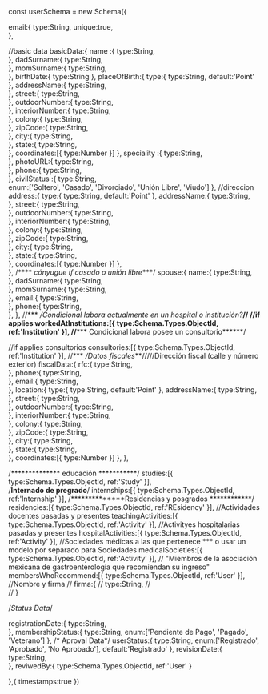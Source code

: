 const userSchema = new Schema({

  email:{
    type:String,
    unique:true,    
  },

  //basic data
  basicData:{
    name :{
      type:String,      
    },
    dadSurname:{
      type:String,      
    },
    momSurname:{
      type:String,      
    },
    birthDate:{
      type:String
    },
    placeOfBirth:{
      type:{
          type:String,
          default:'Point'
      },
      addressName:{
        type:String,      
      },
      street:{
        type:String,      
      },
      outdoorNumber:{
        type:String,      
      },
      interiorNumber:{
        type:String,      
      },
      colony:{
        type:String,      
      },
      zipCode:{
        type:String,      
      },
      city:{
        type:String,      
      },
      state:{
        type:String,      
      },
      coordinates:[{
          type:Number
      }]
    },
    speciality :{
      type:String,      
    },
    photoURL:{
      type:String,      
    },
    phone:{
      type:String,      
    },
    civilStatus :{
      type:String,      
      enum:['Soltero', 'Casado', 'Divorciado', 'Unión Libre', 'Viudo']
    },
    //direccion
    address:{
      type:{
          type:String,
          default:'Point'
      },
      addressName:{
        type:String,      
      },
      street:{
        type:String,      
      },
      outdoorNumber:{
        type:String,      
      },
      interiorNumber:{
        type:String,      
      },
      colony:{
        type:String,      
      },
      zipCode:{
        type:String,      
      },
      city:{
        type:String,      
      },
      state:{
        type:String,      
      },
      coordinates:[{
          type:Number
      }]
    },    
  },
  /**** *cónyugue if casado o unión libre****/
  spouse:{
    name:{
      type:String,      
    },
    dadSurname:{
      type:String,      
    },
    momSurname:{
      type:String,      
    },
    email:{
      type:String,      
    },
    phone:{
      type:String,      
    },
  },
  //*** */Condicional labora actualmente en un hospital o institución?***//
  //if applies
  workedAtInstitutions:[{
    type:Schema.Types.ObjectId,
    ref:'Institution'
  }],
  //***** Condicional labora posee un consultorio******/

  //if applies consultorios
  consultories:[{
    type:Schema.Types.ObjectId,
    ref:'Institution'
  }],
  //*** */Datos fiscales***/////Dirección fiscal (calle y número exterior)
  fiscalData:{
    rfc:{
      type:String,      
    },
    phone:{
      type:String,      
    },
    email:{
      type:String,      
    },
    location:{
      type:{
          type:String,
          default:'Point'
      },
      addressName:{
        type:String,      
      },
      street:{
        type:String,      
      },
      outdoorNumber:{
        type:String,      
      },
      interiorNumber:{
        type:String,      
      },
      colony:{
        type:String,      
      },
      zipCode:{
        type:String,      
      },
      city:{
        type:String,      
      },
      state:{
        type:String,      
      },
      coordinates:[{
          type:Number
      }]
    },
  },

  /************** educación ***********/
  studies:[{
    type:Schema.Types.ObjectId,
    ref:'Study'
  }],    
  /**********Internado de pregrado**********/
  internships:[{
    type:Schema.Types.ObjectId,
    ref:'Internship'
  }],
  /**************Residencias y posgrados ************/
  residencies:[{
    type:Schema.Types.ObjectId,
    ref:'REsidency'
  }],
  //Actividades docentes pasadas y presentes
  teachingActivities:[{
    type:Schema.Types.ObjectId,
    ref:'Activity'
  }],
  //Activityes hospitalarias pasadas y presentes
  hospitalActivities:[{
    type:Schema.Types.ObjectId,
    ref:'Activity'
  }],
  //Sociedades médicas a las que pertenece *** o usar un modelo por separado para Sociedades
  medicalSocieties:[{
    type:Schema.Types.ObjectId,
    ref:'Activity'
  }],
//  "Miembros de la asociación mexicana de gastroenterología que recomiendan su ingreso"
  membersWhoRecommend:[{
    type:Schema.Types.ObjectId,
    ref:'User'
  }],
  //Nombre y firma
  // firma:{
  //   type:String,
//   
  // }

  /*Status Data*/

  registrationDate:{
    type:String,    
  },
  membershipStatus:{
    type:String,
    enum:['Pendiente de Pago', 'Pagado', 'Veterano']
  },
  /* Aproval  Data*/
  userStatus:{
    type:String,
    enum:['Registrado', 'Aprobado', 'No Aprobado'],
    default:'Registrado'
  },
  revisionDate:{
    type:String,    
  },
  reviwedBy:{
    type:Schema.Types.ObjectId,
    ref:'User'
  }


},{
  timestamps:true
})
